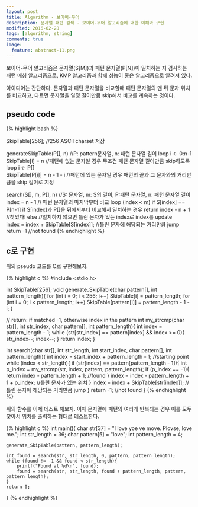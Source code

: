 ```yaml
---
layout: post
title: Algorithm - 보이어-무어
description: 문자열 패턴 검색 - 보이어-무어 알고리즘에 대한 이해와 구현
modified: 2016-02-28
tags: [algorithm, string]
comments: true
image:
  feature: abstract-11.png
---
```


보이어-무어 알고리즘은 문자열(S[M])과 패턴 문자열(P[N])이 일치하는 지 검사하는 패턴 매칭 알고리즘으로, KMP 알고리즘과 함께 성능이 좋은 알고리즘으로 알려져 있다. 

아이디어는 간단하다. 문자열과 패턴 문자열을 비교할때 패턴 문자열의 맨 뒤 문자 위치를 비교하고, 다르면  문자열을 일정 길이만큼 skip해서 비교를 계속하는 것이다. 	

## pseudo code

{% highlight bash %}

SkipTable[256]; //256 ASCII charset 저장

generateSkipTable(P[], n) //P: pattern문자열, n: 패턴 문자열 길이
  loop i <- 0:n-1
     SkipTable[i] = n //패턴에 없는 문자일 경우 무조건 패턴 문자열 길이만큼 skip하도록
  loop i <- P[]  
     SkipTable[P[i]] = n - 1 - i  //패턴에 있는 문자일 경우 패턴의 끝과 그 문자와의 거리만큼을 skip 길이로 지정

search(S[], m, P[], n) //S: 문자열, m: S의 길이, P:패턴 문자열, n: 패턴 문자열 길이
  index = n - 1 // 패턴 문자열의 마지막부터 비교 
  loop (index < m)
	if S[index] == P[n-1] 
		if S[index]과 P[]을 뒤에서부터 비교해서 일치하는 경우
			return index - n + 1  //찾았다!
                 else //일치하지 않으면 
		        틀린 문자가 있는 index로 index를 update                     
        index = index + SkipTable[S[index]]; //틀린 문자에 해당되는 거리만큼 jump
  return -1 //not found
{% endhighlight %}

## c로 구현 

위의 pseudo 코드를 C로 구현해보자.

{% highlight c %}
#include <stdio.h>

int SkipTable[256];
void generate_SkipTable(char pattern[], int pattern_length){
	for (int i = 0; i < 256; i++)
		SkipTable[i] = pattern_length;
	for (int i = 0; i < pattern_length; i++)
		SkipTable[pattern[i]] = pattern_length - 1 - i;
}

// return: if matched -1, otherwise index in the pattern
int my_strcmp(char str[], int str_index, char pattern[], int pattern_length){
	int index = pattern_length - 1;
	while (str[str_index] == pattern[index] && index >= 0){
		str_index--;
		index--;
	}
	return index;
}

int search(char str[], int str_length, int start_index, char pattern[], int pattern_length){
	int index = start_index + pattern_length - 1; //starting point
	while (index < str_length){
		if (str[index] == pattern[pattern_length - 1]){
			int p_index = my_strcmp(str, index, pattern, pattern_length);
			if (p_index == -1){
				return index - pattern_length + 1; //found
			}
			index = index - pattern_length + 1 + p_index; //틀린 문자가 있는 위치
		}
		index = index + SkipTable[str[index]];	//틀린 문자에 해당되는 거리만큼 jump
	}
	return -1; //not found
}
{% endhighlight %}

위의 함수를 이제 테스트 해보자. 이때 문자열에 패턴의 여러개 반복되는 경우 이를 모두 찾아서 위치를 출력하는 형태로 테스트한다. 

{% highlight c %}
int main(){
	char str[37] = "I love yoe ve move. Plovse, love me.";
	int str_length = 36;
	char pattern[5] = "love";
	int pattern_length = 4;
	
	generate_SkipTable(pattern, pattern_length);

	int found = search(str, str_length, 0, pattern, pattern_length);
	while (found != -1 && found < str_length){
		printf("Found at %d\n", found);
		found = search(str, str_length, found + pattern_length, pattern, pattern_length);
	}
	return 0;
}
{% endhighlight %}

